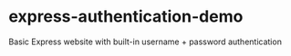 express-authentication-demo
===========================

Basic Express website with built-in username + password authentication
